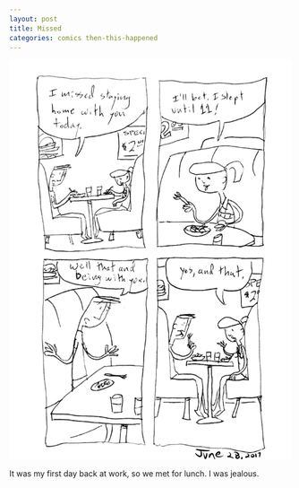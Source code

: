 ```yaml
---
layout: post
title: Missed
categories: comics then-this-happened
---
```

![missed](/public/images/june-28-2017-comic.png)

It was my first day back at work, so we met for lunch. I was jealous. 